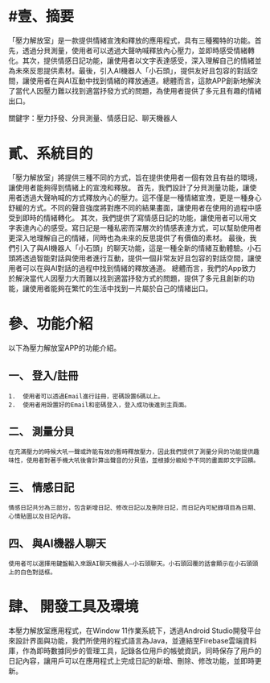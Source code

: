 #壹、摘要
========

「壓力解放室」是一款提供情緒宣洩和釋放的應用程式，具有三種獨特的功能。首先，透過分貝測量，使用者可以透過大聲吶喊釋放內心壓力，並即時感受情緒轉化。其次，提供情感日記功能，讓使用者以文字表達感受，深入理解自己的情緒並為未來反思提供素材。最後，引入AI機器人「小石頭」，提供友好且包容的對話空間，讓使用者在與AI互動中找到情緒的釋放通道。總體而言，這款APP創新地解決了當代人因壓力難以找到適當抒發方式的問題，為使用者提供了多元且有趣的情緒出口。

關鍵字：壓力抒發、分貝測量、情感日記、聊天機器人

貳、系統目的
===========

「壓力解放室」將提供三種不同的方式，旨在提供使用者一個有效且有益的環境，讓使用者能夠得到情緒上的宣洩和釋放。
首先，我們設計了分貝測量功能，讓使用者透過大聲吶喊的方式釋放內心的壓力。這不僅是一種情緒宣洩，更是一種身心舒緩的方式。不同的聲音強度將對應不同的結果畫面，讓使用者在使用的過程中感受到即時的情緒轉化。
其次，我們提供了寫情感日記的功能，讓使用者可以用文字表達內心的感受。寫日記是一種私密而深層次的情感表達方式，可以幫助使用者更深入地理解自己的情緒，同時也為未來的反思提供了有價值的素材。
最後，我們引入了與AI機器人「小石頭」的聊天功能，這是一種全新的情緒互動體驗。小石頭將透過智能對話與使用者進行互動，提供一個非常友好且包容的對話空間，讓使用者可以在與AI對話的過程中找到情緒的釋放通道。
總體而言，我們的App致力於解決當代人因壓力大而難以找到適當抒發方式的問題，提供了多元且創新的功能，讓使用者能夠在繁忙的生活中找到一片屬於自己的情緒出口。

參、功能介紹
===========
以下為壓力解放室APP的功能介紹。
  
  一、	登入/註冊
  -------
    1.	使用者可以透過Email進行註冊，密碼設置6碼以上。
    2.	使用者用設置好的Email和密碼登入，登入成功後進到主頁面。

二、	測量分貝
-------
    在充滿壓力的時候大吼一聲或許能有效的暫時釋放壓力，因此我們提供了測量分貝的功能提供趣味性，使用者對著手機大吼後會計算出聲音的分貝值，並根據分級給予不同的畫面即文字回饋。

三、	情感日記
-----
    情感日記共分為三部分，包含新增日記、修改日記以及刪除日記，而日記內可紀錄項目為日期、心情貼圖以及日記內容。

四、	與AI機器人聊天
-----
    使用者可以選擇用鍵盤輸入來跟AI聊天機器人—小石頭聊天。小石頭回覆的話會顯示在小石頭頭上的白色對話框。

肆、	開發工具及環境
======
本壓力解放室應用程式，在Window 11作業系統下，透過Android Studio開發平台來設計界面與功能，我們所使用的程式語言為Java，並連結至Firebase雲端資料庫，作為即時數據同步的管理工具，記錄各位用戶的帳號資訊，同時保存了用戶的日記內容，讓用戶可以在應用程式上完成日記的新增、刪除、修改功能，並即時更新。


